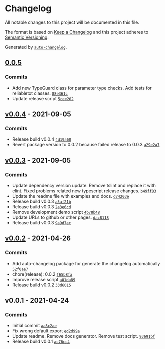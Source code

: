 # Changelog

All notable changes to this project will be documented in this file.

The format is based on [Keep a Changelog](https://keepachangelog.com/en/1.0.0/)
and this project adheres to [Semantic Versioning](https://semver.org/spec/v2.0.0.html).

Generated by [`auto-changelog`](https://github.com/CookPete/auto-changelog).

## [0.0.5](https://github.com/GELight/reliabletxt/compare/v0.0.4...0.0.5)

### Commits

- Add new TypeGuard class for parameter type checks. Add tests for reliabletxt classes. [`88e361c`](https://github.com/GELight/reliabletxt/commit/88e361cbcb1e9e68e4b770ab99def28bf6e9f3cb)
- Update release script [`5cee202`](https://github.com/GELight/reliabletxt/commit/5cee202e320e638c8cdab412d1d60f682f806e16)

## [v0.0.4](https://github.com/GELight/reliabletxt/compare/v0.0.3...v0.0.4) - 2021-09-05

### Commits

- Release build v0.0.4 [`4d19a60`](https://github.com/GELight/reliabletxt/commit/4d19a6079dafa81160563c1101adaf4cab6555ee)
- Revert package version to 0.0.2 because failed release to 0.0.3 [`a29e2a7`](https://github.com/GELight/reliabletxt/commit/a29e2a7124f3bfa3fffe1c6dfce3369c1115f06a)

## [v0.0.3](https://github.com/GELight/reliabletxt/compare/v0.0.2...v0.0.3) - 2021-09-05

### Commits

- Update dependency version update. Remove tslint and replace it with elint. Fixed problems related new typescript release changes. [`b49ff83`](https://github.com/GELight/reliabletxt/commit/b49ff83df85a94c573b662ef604d3574f196ff54)
- Update the readme file with examples and docs. [`d74203e`](https://github.com/GELight/reliabletxt/commit/d74203e8e2bec7a7b74949e88eecc5731540ccd8)
- Release build v0.0.3 [`a5af21b`](https://github.com/GELight/reliabletxt/commit/a5af21b160b03ce2d130cee62aab20fca1a306f8)
- Release build v0.0.3 [`2a3e6cd`](https://github.com/GELight/reliabletxt/commit/2a3e6cdf82a5124e7415f7dce23ced6190eb6c5e)
- Remove development demo script [`4b78b48`](https://github.com/GELight/reliabletxt/commit/4b78b4886d75dfb086055e4607d999188cfc7c24)
- Update URLs to github or other pages. [`dac8118`](https://github.com/GELight/reliabletxt/commit/dac8118cab8810820385b6d0d3ca8a243b88d400)
- Release build v0.0.3 [`9a9d7ac`](https://github.com/GELight/reliabletxt/commit/9a9d7ac144a3ff5bf192ef9203ebeb496c9f8b86)

## [v0.0.2](https://github.com/GELight/reliabletxt/compare/v0.0.1...v0.0.2) - 2021-04-26

### Commits

- Add auto-changelog package for generate the changelog automatically [`52f0ae7`](https://github.com/GELight/reliabletxt/commit/52f0ae77f9a6d6476f94b1c69966c466134452b7)
- chore(release): 0.0.2 [`f65b8fa`](https://github.com/GELight/reliabletxt/commit/f65b8fa198423a795e9c0c22243ea108f8c7ce36)
- Improve release script [`a01da89`](https://github.com/GELight/reliabletxt/commit/a01da898b4b507f5229fa15c126d3ee60682e4b3)
- Release build v0.0.2 [`33d6015`](https://github.com/GELight/reliabletxt/commit/33d6015223d58bd9d7faf751e55791c4236dd300)

## v0.0.1 - 2021-04-24

### Commits

- Initial commit [`aa3c2ae`](https://github.com/GELight/reliabletxt/commit/aa3c2aeeb56e30bbe38dd438c56eaa3681d7721b)
- Fix wrong default export [`ed2d99a`](https://github.com/GELight/reliabletxt/commit/ed2d99ae0078b3d53aaf7c82c0cd2d5558739191)
- Update readme. Remove docs generator. Remove test script. [`93691bf`](https://github.com/GELight/reliabletxt/commit/93691bfffe1b5c34369ca77f9c8a67162cfa2dbc)
- Release build v0.0.1 [`ac76cc4`](https://github.com/GELight/reliabletxt/commit/ac76cc4801b08eed4b2d9821028c0c6c25c468bd)
